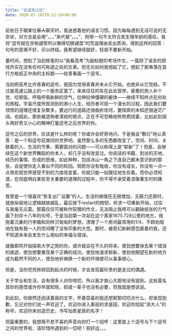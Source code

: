 ```yaml
---
title: "在逗号之后"
date: 2020-07-18T19:22:10+08:00
---
```

前些日子跟某位~~家人~~聊天时，我迷惑着他的语言习惯。因为每每遇到无话可说的无奈状，对方总是会用“，，，”来代替“。。。”，附带一句不太符合其生理年龄的感叹。我将“逗号就在空格键旁所以懒得切换键盘”的荒诞理由丢出质询，得到这样的回答：句号的意境不好，示以终结。我希望继续就好，轻易不要新开始。

霎时间，想到了当初练笔的以“我看高考”为副标题的考场作文，一篇除了语言的把戏外实在没有任何可称道之处的文章。但无论如何我想起了它，想起了那串落在首行方格纸正中央的主标题——给青春画一个逗号。

当初把高考比作青春的逗号，是因为觉得青春并未从它开始，也绝非从它完结。不过是高速公路上的一个服务区罢了，来来往往的车在此处暂停，疲惫的旅人补个觉、吃顿饭，呼吸呼吸新鲜的空气，拉伸拉伸僵硬的躯体——继续不知终点在何处的旅程。宇宙尺度所观测到的渺小人生，经历者可观一个漫长的过程，因此我们要领悟的道理还很复杂繁多，要远行的道路还很曲折坎坷，要探索的未知还很迷茫广阔。也因此，那些被造物者漠视的顿点，正在不可忽略地熊熊燃烧着，比如此刻探头用好奇又小心的眼神打量逗号之后世界的你。

逗号之后的世界，应该是什么样的呢？你或许会好奇地问，于是我会“敷衍”地认真答：是一个和逗号前类同的世界吧。虽然那么多的东西都改变了，空间、时间、关联着的人、生活的节奏、需要面对的问题——可以称得上是“崭新”了！但是，会继续在这个新世界舞蹈的你本人，却几乎没有改变过。你阅读的书籍、到访的天地、经历的事情、形成的思维，如此种种，包括冰山一角之下连自己都未意识到的那些，会促使你走入看似不同的轮回。倘若你没有吸收，你没有成长，你没有一点一点用宏观世界感受不到的力度改变着，你就只能一如既往地生存着。而你必须知道，在彻底明白某些至关重要的道理的过程中，你不得不承受着涅槃重生时的痛苦。

我曾是一个很喜欢“恢复出厂设置”的人。生活的熵值在无限增加，无精力还原时，就放纵般地让逻辑越放越乱，最后按下restart的按钮，祈求一切重新开始，过往与我毫无瓜葛。那篇仅仅可被称作狡猾的作文，无法阻止我用可以戳破纸张的力气画下封存十八年的句号，于是当初第一次站在这个离家1675.728公里的地方，我拖着沉重的行李箱和同样沉甸甸的梦想，清理了一个房间最常用的1/4，不顾劝阻地在独有我一人的空间睡了没有印象的大觉。那时，被奇幻新鲜感包裹着的我，还不知道未来会发生什么相似的幸福与错误。

就像即将开始探索大学之旅的你，或许就会在不久的将来，使劲想要抹去某个错误的痕迹，使劲想要重现某个正确的成功，使劲地渴求崭新，使劲地期望在新的地方成为截然不同的人，使劲地祈祷换一个新的环境便可以事事顺心。

但是，当你兜兜转转回到起点的时候，才会发现最珍贵的是走过的偶遇。

关于学业和生活，会有很多人对你唠叨，所以我才放心大胆地没有提到。这些莫名其妙的感悟或许你早就知晓，抑或一辈子也没有必要，但我就是想说说。

到此刻，你居然还阅读着我的文字，怀着窃喜的我还想絮絮叨叨点什么，却发现抱歉，忘记对你们说一声欢迎了。欢迎你进入美丽的求是园，欢迎你拾起“浙大人”的称号，欢迎你来创造历史，书写灿若星辰的名字！

但最重要的，我想用不悲不喜的声音向你打一个招呼：这里是上个逗号与下个逗号之间的世界啦，请珍惜所遇到的一切吧！祝好运，，，
